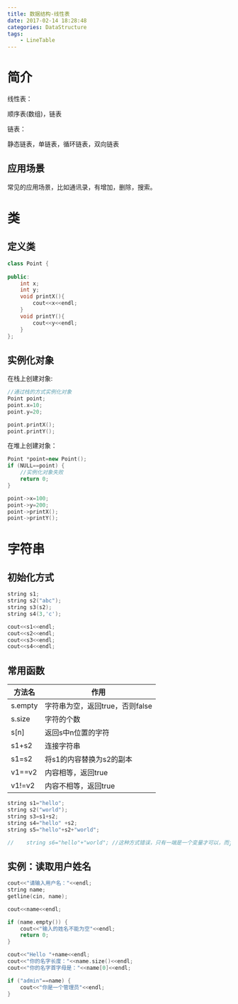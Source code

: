 ```yaml
---
title: 数据结构-线性表
date: 2017-02-14 18:28:48
categories: DataStructure
tags: 
    - LineTable
---
```


# 简介

线性表：

顺序表(数组)，链表

链表：

静态链表，单链表，循环链表，双向链表

## 应用场景

常见的应用场景，比如通讯录，有增加，删除，搜索。

# 类

## 定义类

```c++
class Point {
    
public:
    int x;
    int y;
    void printX(){
        cout<<x<<endl;
    }
    void printY(){
        cout<<y<<endl;
    }
};
```

## 实例化对象

在栈上创建对象:

```c++
//通过栈的方式实例化对象
Point point;
point.x=10;
point.y=20;

point.printX();
point.printY();
```

在堆上创建对象：

```c++
Point *point=new Point();
if (NULL==point) {
    //实例化对象失败
    return 0;
}

point->x=100;
point->y=200;
point->printX();
point->printY();
```

# 字符串

## 初始化方式

```c++
string s1;
string s2("abc");
string s3(s2);
string s4(3,'c');

cout<<s1<<endl;
cout<<s2<<endl;
cout<<s3<<endl;
cout<<s4<<endl;
```

## 常用函数

| 方法名     | 作用                   |
| ------- | -------------------- |
| s.empty | 字符串为空，返回true，否则false |
| s.size  | 字符的个数                |
| s[n]    | 返回s中n位置的字符           |
| s1+s2   | 连接字符串                |
| s1=s2   | 将s1的内容替换为s2的副本       |
| v1==v2  | 内容相等，返回true          |
| v1!=v2  | 内容不相等，返回true         |

```c++
string s1="hello";
string s2("world");
string s3=s1+s2;
string s4="hello" +s2;
string s5="hello"+s2+"world";

//    string s6="hello"+"world"; //这种方式错误，只有一端是一个变量才可以，而java中则可以
```

## 实例：读取用户姓名

```c++
cout<<"请输入用户名："<<endl;
string name;
getline(cin, name);

cout<<name<<endl;

if (name.empty()) {
    cout<<"输入的姓名不能为空"<<endl;
    return 0;
}

cout<<"Hello "+name<<endl;
cout<<"你的名字长度："<<name.size()<<endl;
cout<<"你的名字首字母是："<<name[0]<<endl;

if ("admin"==name) {
    cout<<"你是一个管理员"<<endl;
}
```











































